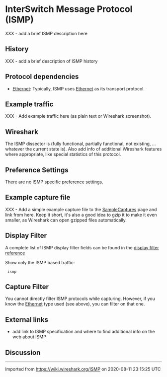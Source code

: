 # InterSwitch Message Protocol (ISMP)

XXX - add a brief ISMP description here

## History

XXX - add a brief description of ISMP history

## Protocol dependencies

  - [Ethernet](/Ethernet): Typically, ISMP uses [Ethernet](/Ethernet) as its transport protocol.

## Example traffic

XXX - Add example traffic here (as plain text or Wireshark screenshot).

## Wireshark

The ISMP dissector is (fully functional, partially functional, not existing, ... whatever the current state is). Also add info of additional Wireshark features where appropriate, like special statistics of this protocol.

## Preference Settings

There are no ISMP specific preference settings.

## Example capture file

XXX - Add a simple example capture file to the [SampleCaptures](/SampleCaptures) page and link from here. Keep it short, it's also a good idea to gzip it to make it even smaller, as Wireshark can open gzipped files automatically.

## Display Filter

A complete list of ISMP display filter fields can be found in the [display filter reference](http://www.wireshark.org/docs/dfref/i/ismp.html)

Show only the ISMP based traffic:

``` 
 ismp 
```

## Capture Filter

You cannot directly filter ISMP protocols while capturing. However, if you know the [Ethernet](/Ethernet) type used (see above), you can filter on that one.

## External links

  - add link to ISMP specification and where to find additional info on the web about ISMP

## Discussion

---

Imported from https://wiki.wireshark.org/ISMP on 2020-08-11 23:15:25 UTC
